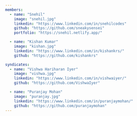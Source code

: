 ```yaml
---
members:
  - name: "Snehil"
    image: "snehil.jpg"
    linkedin: "https://www.linkedin.com/in/snehilcodes"
    github: "https://github.com/sneakysensei"
    portfolio: "https://snehil.netlify.app/"

  - name: "Kishan Kumar"
    image: "kishan.jpg"
    linkedin: "https://www.linkedin.com/in/kishankrs/"
    github: "https://github.com/kishankrs"

syndicates:
  - name: "Vishwa Hariharan Iyer"
    image: "vishwa.jpg"
    linkedin: "https://www.linkedin.com/in/vishwaiyer/"
    github: "https://github.com/VishwaIyer"

  - name: "Puranjay Mohan"
    image: "puranjay.jpg"
    linkedin: "https://www.linkedin.com/in/puranjaymohan/"
    github: "https://github.com/puranjaymohan"
---
```

